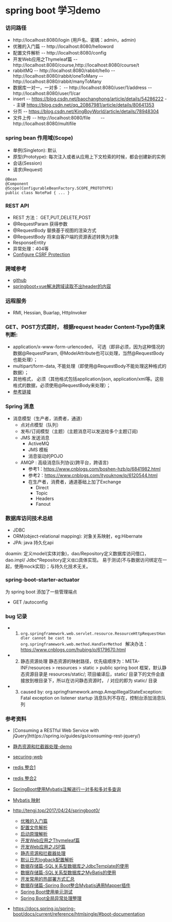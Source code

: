 # spring boot 学习demo

### 访问路径
  - http://localhost:8080/login (用戶名、密碼：admin，admin)
  - 优雅的入门篇 -- http://localhost:8080/helloword
  - 配置文件解析 -- http://localhost:8080/config
  - 开发Web应用之Thymeleaf篇 -- http://localhost:8080/course,http://localhost:8080/course/t
  - rabbitMQ
    -- http://localhost:8080/rabbit/hello
    -- http://localhost:8080/rabbit/oneToMany
    -- http://localhost:8080/rabbit/manyToMany
  - 数据库一对一，一对多：
    -- http://localhost:8080/user/1/address
    -- http://localhost:8080/user/1/car
  - insert
    -- https://blog.csdn.net/baochanghong/article/details/54286222
    -- 主键 https://blog.csdn.net/qq_20867981/article/details/80641353
  - 分页
    -- https://blog.csdn.net/KingBoyWorld/article/details/78948304
  - 文件上传
    -- http://localhost:8080/file
  　　-- http://localhost:8080/multifile

### spring bean 作用域(Scope)
  - 单例(Singleton): 默认
  - 原型(Prototype): 每次注入或者从应用上下文检索的时候，都会创建新的实例
  - 会话(Session)
  - 请求(Request)
```
@Bean
@Component
@Scope(ConfigurableBeanFactory.SCOPE_PROTOTYPE)
public class NotePad { ... }
```

### REST API
- REST 方法： GET,PUT,DELETE,POST
- @RequestParam 获得参数
- @RequestBody 替换基于视图的渲染方式
- @RequestBody 将来自客户端的资源表述转换为对象
- ResponseEntity
- 异常处理：404等
- [Configure CSRF Protection](https://docs.spring.io/spring-security/site/docs/current/reference/htmlsingle/#csrf-using)

### 跨域参考
- [github](https://github.com/fedej/qremergencias/blob/a66eb6ad75e5f40888604db97e5b628ea72fcade/qremergencias-ws/src/main/java/ar/com/utn/proyecto/qremergencias/ws/config/WebConfig.java)
- [springboot+vue解决跨域读取不出header的内容](https://blog.csdn.net/u012534163/article/details/79584694)

### 远程服务
- RMI, Hessian, Buarlap, HttpInvoker

### GET、POST方式提时， 根据request header Content-Type的值来判断:
- application/x-www-form-urlencoded， 可选（即非必须，因为这种情况的数据@RequestParam, @ModelAttribute也可以处理，当然@RequestBody也能处理）；
- multipart/form-data, 不能处理（即使用@RequestBody不能处理这种格式的数据）；
- 其他格式， 必须（其他格式包括application/json, application/xml等。这些格式的数据，必须使用@RequestBody来处理）；
- [参考链接](https://blog.csdn.net/architect_csdn/article/details/79414958)

### Spring 消息
- 消息模型（生产者，消费者，通道）
  - 点对点模型（队列）
  - 发布/订阅模型（主题）(主题消息可以发送给多个主题订阅)
  - JMS 发送消息
    - ActiveMQ
    - JMS 模板
    - 消息驱动的POJO
  - AMQP : 高级消息队列协议(跨平台，跨语言)
    - 参考1：https://www.cnblogs.com/boshen-hzb/p/6841982.html
    - 参考2：https://www.cnblogs.com/ityouknow/p/6120544.html
    - 在生产者，消费者，通道基础上加了Exchange
      - Direct
      - Topic
      - Headers
      - Fanout

### 数据库访问技术总结
  - JDBC
  - ORM(object-relational mapping): 对象关系映射，eg:Hibernate
  - JPA: java 持久化api

doamin: 定义model(实体对象)，dao/Repository定义数据库访问借口，dao.impl/ Jdbc*Repository定义`借口`具体实现。
易于测试(不与数据访问绑定在一起，使用mock实现)；与持久化技术无关。

### spring-boot-starter-actuator
为 spring boot 添加了一些管理端点
 - GET /autoconfig

### bug 记录
- 1.  `org.springframework.web.servlet.resource.ResourceHttpRequestHandler cannot be cast to org.springframework.web.method.HandlerMethod `
解决办法：https://www.cnblogs.com/hubing/p/6179670.html

- 2. 静态资源处理
静态资源的映射路径，优先级顺序为：META-INF/resources > resources > static > public
spring boot 框架，默认静态资源目录是 resources/static/;
项目编译后，static/ 目录下的文件会直接放到根目录下，所以在访问静态资源时， / 对应的即为 static/ 目录

- 3. caused by: org.springframework.amqp.AmqpIllegalStateException: Fatal exception on listener startup
  消息队列不存在，控制台添加消息队列

### 参考资料
- [Consuming a RESTful Web Service with jQuery]htt(ps://spring.io/guides/gs/consuming-rest-jquery/)
- [静态资源和拦截器处理-demo](https://github.com/spring-projects/spring-boot/tree/master/spring-boot-samples)
- [securing-web](https://spring.io/guides/gs/securing-web/)
- [redis 整合1](https://blog.csdn.net/qq_34579060/article/details/79442692)
- [redis 整合2](https://www.cnblogs.com/huzi007/p/7085152.html)
- [SpringBoot使用Mybatis注解进行一对多和多对多查询](https://blog.csdn.net/KingBoyWorld/article/details/78966789)
- [Mybatis 映射](https://blog.csdn.net/owen_william/article/details/51815473)


- http://tengj.top/2017/04/24/springboot0/
  - [优雅的入门篇](http://tengj.top/2017/02/26/springboot1/)
  - [配置文件解析](http://tengj.top/2017/02/28/springboot2/)
  - [启动原理解析](http://tengj.top/2017/03/09/springboot3/)
  - [开发Web应用之Thymeleaf篇](http://tengj.top/2017/03/13/springboot4/)
  - [开发Web应用之JSP篇](http://tengj.top/2017/03/13/springboot5/)
  - [静态资源和拦截器处理](http://tengj.top/2017/03/30/springboot6/)
  - [默认日志logback配置解析](http://tengj.top/2017/04/05/springboot7/)
  - [数据存储篇-SQL关系型数据库之JdbcTemplate的使用](http://tengj.top/2017/04/13/springboot8/)
  - [数据存储篇-SQL关系型数据库之MyBatis的使用](http://tengj.top/2017/04/23/springboot9/)
  - [开发常用的热部署方式汇总](http://tengj.top/2017/06/01/springboot10/)
  - [数据存储篇-Spring Boot整合Mybatis通用Mapper插件](http://tengj.top/2017/12/20/springboot11/)
  - [Spring Boot使用单元测试](http://tengj.top/2017/12/28/springboot12/)
  - [Spring Boot全局异常处理整理](http://tengj.top/2018/05/16/springboot13/)
- https://docs.spring.io/spring-boot/docs/current/reference/htmlsingle/#boot-documentation
